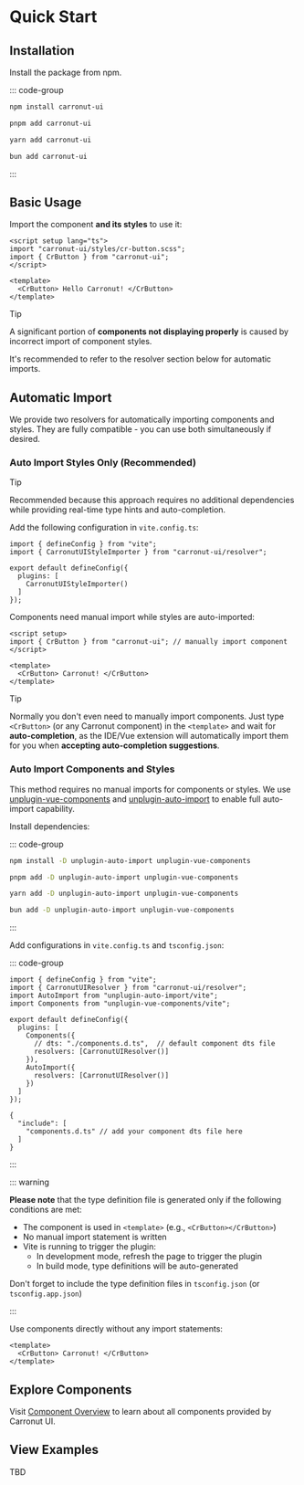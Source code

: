 # Quick Start

## Installation

Install the package from npm.

::: code-group

```sh [npm]
npm install carronut-ui
```

```sh [pnpm]
pnpm add carronut-ui
```

```sh [yarn]
yarn add carronut-ui
```

```sh [bun]
bun add carronut-ui
```

:::

## Basic Usage

Import the component **and its styles** to use it:

```vue{2,3,7} [App.vue]
<script setup lang="ts">
import "carronut-ui/styles/cr-button.scss";
import { CrButton } from "carronut-ui";
</script>

<template>
  <CrButton> Hello Carronut! </CrButton>
</template>
```

> [!TIP]
> A significant portion of **components not displaying properly** is caused by incorrect import of component styles.
>
> It's recommended to refer to the resolver section below for automatic imports.

## Automatic Import

We provide two resolvers for automatically importing components and styles. They are fully compatible - you can use both simultaneously if desired.

### Auto Import Styles Only (Recommended)

> [!TIP]
> Recommended because this approach requires no additional dependencies while providing real-time type hints and auto-completion.

Add the following configuration in `vite.config.ts`:

```ts{2,6} [vite.config.ts]
import { defineConfig } from "vite";
import { CarronutUIStyleImporter } from "carronut-ui/resolver";

export default defineConfig({
  plugins: [
    CarronutUIStyleImporter()
  ]
});
```

Components need manual import while styles are auto-imported:

```vue{2,6} [App.vue]
<script setup>
import { CrButton } from "carronut-ui"; // manually import component
</script>

<template>
  <CrButton> Carronut! </CrButton>
</template>
```

> [!TIP]
> Normally you don't even need to manually import components. Just type `<CrButton>` (or any Carronut component) in the `<template>` and wait for **auto-completion**, as the IDE/Vue extension will automatically import them for you when **accepting auto-completion suggestions**.

### Auto Import Components and Styles

This method requires no manual imports for components or styles. We use [unplugin-vue-components](https://github.com/unplugin/unplugin-vue-components) and [unplugin-auto-import](https://github.com/unplugin/unplugin-auto-import) to enable full auto-import capability.

Install dependencies:

::: code-group

```sh [npm]
npm install -D unplugin-auto-import unplugin-vue-components
```

```sh [pnpm]
pnpm add -D unplugin-auto-import unplugin-vue-components
```

```sh [yarn]
yarn add -D unplugin-auto-import unplugin-vue-components
```

```sh [bun]
bun add -D unplugin-auto-import unplugin-vue-components
```

:::

Add configurations in `vite.config.ts` and `tsconfig.json`:

::: code-group

```ts{2-4,8-14} [vite.config.ts]
import { defineConfig } from "vite";
import { CarronutUIResolver } from "carronut-ui/resolver";
import AutoImport from "unplugin-auto-import/vite";
import Components from "unplugin-vue-components/vite";

export default defineConfig({
  plugins: [
    Components({
      // dts: "./components.d.ts",  // default component dts file
      resolvers: [CarronutUIResolver()]
    }),
    AutoImport({
      resolvers: [CarronutUIResolver()]
    })
  ]
});
```

```json{3} [tsconfig.json]
{
  "include": [
    "components.d.ts" // add your component dts file here
  ]
}
```

:::

::: warning

**Please note** that the type definition file is generated only if the following conditions are met:

- The component is used in `<template>` (e.g., `<CrButton></CrButton>`)
- No manual import statement is written
- Vite is running to trigger the plugin:
  - In development mode, refresh the page to trigger the plugin
  - In build mode, type definitions will be auto-generated

Don't forget to include the type definition files in `tsconfig.json` (or `tsconfig.app.json`)

:::

Use components directly without any import statements:

```vue{2} [App.vue]
<template>
  <CrButton> Carronut! </CrButton>
</template>
```

## Explore Components

Visit [Component Overview](/en/components/overview) to learn about all components provided by Carronut UI.

## View Examples

TBD
